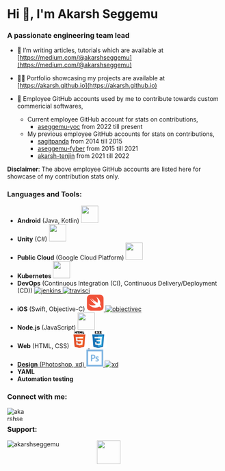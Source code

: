 <h1 align="left">Hi 👋, I'm Akarsh Seggemu</h1>
<h3 align="left">A passionate engineering team lead</h3>

- 🔭 I’m writing articles, tutorials which are available at [https://medium.com/@akarshseggemu](https://medium.com/@akarshseggemu)

- 👨‍💻 Portfolio showcasing my projects are available at [https://akarsh.github.io](https://akarsh.github.io)

- 💼 Employee GitHub accounts used by me to contribute towards custom commericial softwares,
  - Current employee GitHub account for stats on contributions,
    - [aseggemu-yoc](https://github.com/aseggemu-yoc) from 2022 till present
  - My previous employee GitHub accounts for stats on contributions,
    - [sagitpanda](https://github.com/sagitpanda) from 2014 till 2015
    - [aseggemu-fyber](https://github.com/aseggemu-fyber) from 2015 till 2021
    - [akarsh-tenjin](https://github.com/akarsh-tenjin) from 2021 till 2022

**Disclaimer**: The above employee GitHub accounts are listed here for showcase of my contribution stats only.

<h3 align="left">Languages and Tools:</h3>

-  **Android** (Java, Kotlin) <a><img src="https://cdn.jsdelivr.net/gh/devicons/devicon/icons/android/android-plain-wordmark.svg" width="40" height="40"/> </a>
-  **Unity** (C#) <a><img src="https://cdn.jsdelivr.net/gh/devicons/devicon/icons/unity/unity-original-wordmark.svg" width="40" height="40"/></a>
-  **Public Cloud** (Google Cloud Platform) <a><img src="https://cdn.jsdelivr.net/gh/devicons/devicon/icons/googlecloud/googlecloud-original-wordmark.svg" width="40" height="40"/></a>
-  **Kubernetes** <a><img src="https://cdn.jsdelivr.net/gh/devicons/devicon/icons/kubernetes/kubernetes-plain-wordmark.svg" width="40" height="40"/></a>        
-  **DevOps** (Continuous Integration (CI), Continuous Delivery/Deployment (CD)) <a href="https://www.jenkins.io" target="_blank"> <img src="https://www.vectorlogo.zone/logos/jenkins/jenkins-icon.svg" alt="jenkins" width="40" height="40"/> </a> <a href="https://travis-ci.org" target="_blank"> <img src="https://www.vectorlogo.zone/logos/travis-ci/travis-ci-icon.svg" alt="travisci" width="40" height="40"/> </a>
-  **iOS** (Swift, Objective-C) <a href="https://developer.apple.com/swift/" target="_blank"> <img src="https://raw.githubusercontent.com/devicons/devicon/master/icons/swift/swift-original.svg" alt="swift" width="40" height="40"/> </a> <a href="https://developer.apple.com/library/archive/documentation/Cocoa/Conceptual/ProgrammingWithObjectiveC/Introduction/Introduction.html" target="_blank"> <img src="https://www.vectorlogo.zone/logos/apple_objectivec/apple_objectivec-icon.svg" alt="objectivec" width="40" height="40"/> </a> 
-  **Node.js** (JavaScript) <a><img src="https://cdn.jsdelivr.net/gh/devicons/devicon/icons/nodejs/nodejs-original-wordmark.svg" width="40" height="40"/></a>
-  **Web** (HTML, CSS) </a> <a href="https://www.w3.org/html/" target="_blank"> <img src="https://raw.githubusercontent.com/devicons/devicon/master/icons/html5/html5-original-wordmark.svg" alt="html5" width="40" height="40"/> </a>  <a href="https://www.w3schools.com/css/" target="_blank"> <img src="https://raw.githubusercontent.com/devicons/devicon/master/icons/css3/css3-original-wordmark.svg" alt="css3" width="40" height="40"/>
- **Design** (Photoshop, xd) <a href="https://www.photoshop.com/en" target="_blank"> <img src="https://raw.githubusercontent.com/devicons/devicon/master/icons/photoshop/photoshop-line.svg" alt="photoshop" width="40" height="40"/> </a> <a href="https://www.adobe.com/products/xd.html" target="_blank"> <img src="https://cdn.worldvectorlogo.com/logos/adobe-xd.svg" alt="xd" width="40" height="40"/> </a>
-  **YAML**
-  **Automation testing**

<h3 align="left">Connect with me:</h3>
<p align="left">
<a href="https://linkedin.com/in/akarshseggemu" target="blank"><img align="left" src="https://cdn.jsdelivr.net/npm/simple-icons@3.0.1/icons/linkedin.svg" alt="akarshseggemu" height="30" width="40" /></a>
</p>

<br />

<h3 align="left">Support:</h3>

<p><a href="https://www.buymeacoffee.com/akarshseggemu"> <img align="left" src="https://cdn.buymeacoffee.com/buttons/v2/default-yellow.png" height="50" width="210" alt="akarshseggemu" /></a></p>
<p align="left"><img src="https://user-images.githubusercontent.com/845598/236625037-59627ee6-5e22-4893-9292-1c20aa4de5a3.png" height="55" width="55" /></p>
